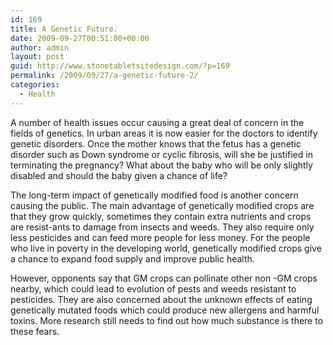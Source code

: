```yaml
---
id: 169
title: A Genetic Future.
date: 2009-09-27T00:51:00+00:00
author: admin
layout: post
guid: http://www.stonetabletsitedesign.com/?p=169
permalink: /2009/09/27/a-genetic-future-2/
categories:
  - Health
---
```

A number of health issues occur causing a great deal of concern in the fields of genetics. In urban areas it is now easier for the doctors to identify genetic disorders. Once the mother knows that the fetus has a genetic disorder such as Down syndrome or cyclic fibrosis, will she be justified in terminating the pregnancy? What about the baby who will be only slightly disabled and should the baby given a chance of life?

The long-term impact of genetically modified food is another concern causing the public. The main advantage of genetically modified crops are that they grow quickly, sometimes they contain extra nutrients and crops are resist-ants to damage from insects and weeds. They also require only less pesticides and can feed more people for less money. For the people who live in poverty in the developing world, genetically modified crops give a chance to expand food supply and improve public health.

However, opponents say that GM crops can pollinate other non -GM crops nearby, which could lead to evolution of pests and weeds resistant to pesticides. They are also concerned about the unknown effects of eating genetically mutated foods which could produce new allergens and harmful toxins. More research still needs to find out how much substance is there to these fears.